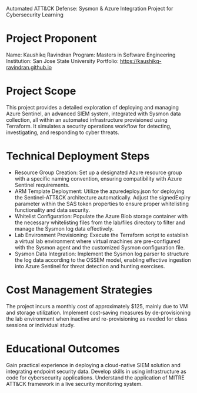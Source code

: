 Automated ATT&CK Defense: Sysmon & Azure Integration Project for Cybersecurity Learning

# Project Proponent
Name: Kaushikq Ravindran
Program: Masters in Software Engineering
Institution: San Jose State University
Portfolio: https://kaushikq-ravindran.github.io

# Project Scope
This project provides a detailed exploration of deploying and managing Azure Sentinel, an advanced SIEM system, integrated with Sysmon data collection, all within an automated infrastructure provisioned using Terraform. It simulates a security operations workflow for detecting, investigating, and responding to cyber threats.

# Technical Deployment Steps
- Resource Group Creation: Set up a designated Azure resource group with a specific naming convention, ensuring compatibility with Azure Sentinel requirements.
- ARM Template Deployment: Utilize the azuredeploy.json for deploying the Sentinel-ATT&CK architecture automatically. Adjust the signedExpiry parameter within the SAS token properties to ensure proper whitelisting functionality and data security.
- Whitelist Configuration: Populate the Azure Blob storage container with the necessary whitelisting files from the lab/files directory to filter and manage the Sysmon log data effectively.
- Lab Environment Provisioning: Execute the Terraform script to establish a virtual lab environment where virtual machines are pre-configured with the Sysmon agent and the customized Sysmon configuration file.
- Sysmon Data Integration: Implement the Sysmon log parser to structure the log data according to the OSSEM model, enabling effective ingestion into Azure Sentinel for threat detection and hunting exercises.

# Cost Management Strategies
The project incurs a monthly cost of approximately $125, mainly due to VM and storage utilization.
Implement cost-saving measures by de-provisioning the lab environment when inactive and re-provisioning as needed for class sessions or individual study.

# Educational Outcomes
Gain practical experience in deploying a cloud-native SIEM solution and integrating endpoint security data.
Develop skills in using infrastructure as code for cybersecurity applications.
Understand the application of MITRE ATT&CK framework in a live security monitoring system.
